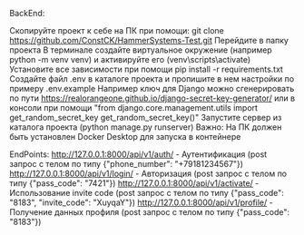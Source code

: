 BackEnd:

Скопируйте проект к себе на ПК при помощи: git clone https://github.com/ConstCK/HammerSystems-Test.git
Перейдите в папку проекта
В терминале создайте виртуальное окружение (например python -m venv venv) и активируйте его (venv\scripts\activate)
Установите все зависимости при помощи pip install -r requirements.txt
Создайте файл .env в каталоге проекта и пропишите в нем настройки по примеру .env.example
Например ключ для Django можно сгенерировать по пути https://realorangeone.github.io/django-secret-key-generator/
или в консоли при помощи "from django.core.management.utils import get_random_secret_key
get_random_secret_key()"
Запустите сервер из каталога проекта (python manage.py runserver)
Важно: На ПК должен быть установлен Docker Desktop для запуска в контейнере

EndPoints:
http://127.0.0.1:8000/api/v1/auth/ - Аутентификация (post запрос с телом по типу 
{"phone_number": "+79181234567"})
http://127.0.0.1:8000/api/v1/login/ - Авторизация (post запрос с телом по типу 
{"pass_code": "7421"})
http://127.0.0.1:8000/api/v1/activate/ - Использование invite code (post запрос с телом по типу 
{"pass_code": "8183", "invite_code": "XuyqaY"})
http://127.0.0.1:8000/api/v1/profile/ - Получение данных профиля (post запрос с телом по типу 
{"pass_code": "8183"})


